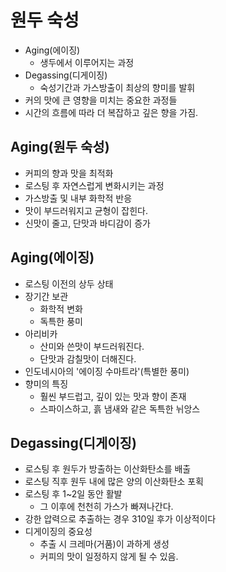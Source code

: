 # 원두 숙성
- Aging(에이징)
    - 생두에서 이루어지는 과정
- Degassing(디게이징)
    - 숙성기간과 가스방출이 최상의 향미를 발휘
- 커의 맛에 큰 영향을 미치는 중요한 과정들
- 시간의 흐름에 따라 더 복잡하고 깊은 향을 가짐.

## Aging(원두 숙성)
- 커피의 향과 맛을 최적화
- 로스팅 후 자연스럽게 변화시키는 과정
- 가스방출 및 내부 화학적 반응
- 맛이 부드러워지고 균형이 잡힌다.
- 신맛이 줄고, 단맛과 바디감이 증가

## Aging(에이징)
- 로스팅 이전의 상두 상태
- 장기간 보관   
    - 화학적 변화
    - 독특한 풍미
- 아리비카
    - 산미와 쓴맛이 부드러워진다.
    - 단맛과 감칠맛이 더해진다.
- 인도네시아의 '에이징 수마트라'(특별한 풍미)
- 향미의 특징
    - 훨씬 부드럽고, 깊이 있는 맛과 향이 존재
    - 스파이스하고, 흙 냄새와 같은 독특한 뉘앙스

## Degassing(디게이징)
- 로스팅 후 원두가 방출하는 이산화탄소를 배출
- 로스팅 직후 원두 내에 많은 양의 이산화탄소 포획
- 로스팅 후 1~2일 동안 활발
    - 그 이후에 천천히 가스가 빠져나간다.
- 강한 압력으로 추출하는 경우 310일 후가 이상적이다
- 디게이징의 중요성
    - 추출 시 크레마(거품)이 과하게 생성
    - 커피의 맛이 일정하지 않게 될 수 있음.

